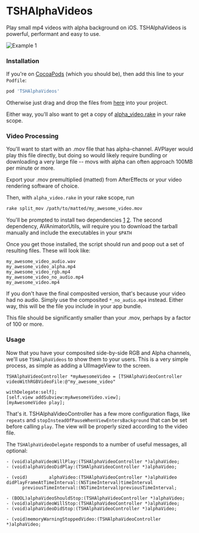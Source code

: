 # TSHAlphaVideos

Play small mp4 videos with alpha background on iOS.  TSHAlphaVideos is powerful, performant and easy to use.

![Example 1](http://i.imgur.com/B3MRxj3.gif)

### Installation

If you're on [CocoaPods](https://cocoapods.org/) (which you should be), then add this line to your `Podfile`:

```ruby
pod 'TSHAlphaVideos'
```

Otherwise just drag and drop the files from [here](https://github.com/tsheaff/TSHAlphaVideos/tree/master/Pod/Classes) into your project.

Either way, you'll also want to get a copy of [alpha_video.rake](https://github.com/tsheaff/TSHAlphaVideos/blob/master/alpha_video.rake) in your rake scope.

### Video Processing

You'll want to start with an .mov file that has alpha-channel.  AVPlayer would play this file directly, but doing so would likely require bundling or downloading a very large file -- movs with alpha can often approach 100MB per minute or more.

Export your .mov premultiplied (matted) from AfterEffects or your video rendering software of choice.

Then, with `alpha_video.rake` in your rake scope, run

```sh
rake split_mov /path/to/matted/my_awesome_video.mov
```

You'll be prompted to install two dependencies [1](http://www.mplayerhq.hu/DOCS/man/en/mplayer.1.html) [2](http://www.modejong.com/AVAnimator/utils.html).  The second dependency, AVAnimatorUtils, will require you to download the tarball manually and include the executables in your `$PATH`

Once you get those installed, the script should run and poop out a set of resulting files.  These will look like:

```
my_awesome_video_audio.wav
my_awesome_video_alpha.mp4
my_awesome_video_rgb.mp4
my_awesome_video_no_audio.mp4
my_awesome_video.mp4
```

If you don't have the final composited version, that's because your video had no audio.  Simply use the composited `*_no_audio.mp4` instead.  Either way, this will be the file you include in your app bundle.

This file should be significantly smaller than your .mov, perhaps by a factor of 100 or more.


### Usage

Now that you have your composited side-by-side RGB and Alpha channels, we'll use `TSHAlphaVideos` to show them to your users.  This is a very simple process, as simple as adding a UIImageView to the screen.

```objc
TSHAlphaVideoController *myAwesomeVideo = [TSHAlphaVideoController videoWithRGBVideoFile:@"my_awesome_video"
                                                                            withDelegate:self];
[self.view addSubview:myAwesomeVideo.view];
[myAwesomeVideo play];
```

That's it.  TSHAlphaVideoController has a few more configuration flags, like `repeats` and `stopInsteadOfPauseWhenViewEntersBackground` that can be set before calling `play`.  The view will be properly sized according to the video file.

The `TSHAlphaVideoDelegate` responds to a number of useful messages, all optional:

```objc
- (void)alphaVideoWillPlay:(TSHAlphaVideoController *)alphaVideo;
- (void)alphaVideoDidPlay:(TSHAlphaVideoController *)alphaVideo;

- (void)        alphaVideo:(TSHAlphaVideoController *)alphaVideo
didPlayFrameAtTimeInterval:(NSTimeInterval)timeInterval
      previousTimeInterval:(NSTimeInterval)previousTimeInterval;

- (BOOL)alphaVideoShouldStop:(TSHAlphaVideoController *)alphaVideo;
- (void)alphaVideoWillStop:(TSHAlphaVideoController *)alphaVideo;
- (void)alphaVideoDidStop:(TSHAlphaVideoController *)alphaVideo;

- (void)memoryWarningStoppedVideo:(TSHAlphaVideoController *)alphaVideo;
```
